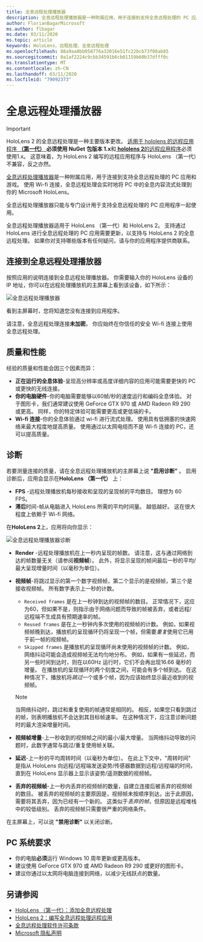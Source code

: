 ```yaml
---
title: 全息远程处理播放器
description: 全息远程处理播放器是一种附属应用，用于连接到支持全息远程处理的 PC 应用和游戏。 使用 Wi-fi 连接，全息远程处理会实时地将 PC 中的全息内容流式处理到你的 Microsoft HoloLens。
author: FlorianBagarMicrosoft
ms.author: flbagar
ms.date: 03/11/2020
ms.topic: article
keywords: HoloLens、远程处理、全息远程处理
ms.openlocfilehash: 88a9aa0bb058776a32016e51fc22bcb73f08ab85
ms.sourcegitcommit: 0a1af2224c9cbb34591b6cb01159b60b37dfff0c
ms.translationtype: MT
ms.contentlocale: zh-CN
ms.lasthandoff: 03/11/2020
ms.locfileid: "79092373"
---
```

# <a name="holographic-remoting-player"></a>全息远程处理播放器

>[!IMPORTANT]
>HoloLens 2 的全息远程处理是一种主要版本更改。 [适用于 hololens 的远程应用程序 **（第一代）** ](add-holographic-remoting.md) **必须使用 NuGet** **包版本 1.x**和[ **hololens 2**的远程应用程序](holographic-remoting-create-host.md)必须使用1.x。 这意味着，为 HoloLens 2 编写的远程应用程序与 HoloLens （第一代）不兼容，反之亦然。

[全息远程处理播放器](https://www.microsoft.com/p/holographic-remoting-player/9nblggh4sv40)是一种附属应用，用于连接到支持全息远程处理的 PC 应用和游戏。 使用 Wi-fi 连接，全息远程处理会实时地将 PC 中的全息内容流式处理到你的 Microsoft HoloLens。

全息远程处理播放器只能与专门设计用于支持全息远程处理的 PC 应用程序一起使用。

全息远程处理播放器适用于 HoloLens （第一代）和 HoloLens 2。  支持通过 HoloLens 进行全息远程处理的 PC 应用需要更新，以支持与 HoloLens 2 的全息远程处理。 如果你对支持哪些版本有任何疑问，请与你的应用程序提供商联系。

## <a name="connecting-to-the-holographic-remoting-player"></a>连接到全息远程处理播放器

按照应用的说明连接到全息远程处理播放器。 你需要输入你的 HoloLens 设备的 IP 地址，你可以在远程处理播放机的主屏幕上看到该设备，如下所示：

![全息远程处理播放器](images/holographicremotingplayer.png)

看到主屏幕时，您将知道您没有连接到应用程序。

请注意，全息远程处理连接**未加密**。 你应始终在你信任的安全 Wi-fi 连接上使用全息远程处理。

## <a name="quality-and-performance"></a>质量和性能

经验的质量和性能会因三个因素而异：
* **正在运行的全息体验**-呈现高分辨率或高度详细内容的应用可能需要更快的 PC 或更快的无线连接。
* **你的电脑硬件**-你的电脑需要能够以60帧/秒的速度运行和编码全息体验。 对于图形卡，我们通常建议使用 GeForce GTX 970 或 AMD Radeon R9 290 或更高。 同样，你的特定体验可能需要更高或更低端的卡。
* **Wi-fi 连接**-你的全息体验通过 wi-fi 进行流式处理。 使用具有低拥塞的快速网络来最大程度地提高质量。 使用通过以太网电缆而不是 Wi-fi 连接的 PC，还可以提高质量。

## <a name="diagnostics"></a>诊断

若要测量连接的质量，请在全息远程处理播放机的主屏幕上说 **"启用诊断"** 。 启用诊断后，应用会显示在**HoloLens （第一代）** 上：

* **FPS** -远程处理播放机每秒接收和呈现的呈现帧的平均数目。 理想为 60 FPS。
* **滞后**时间-帧从电脑进入 HoloLens 所需的平均时间量。 越低越好。 这在很大程度上依赖于 Wi-fi 网络。

在**HoloLens 2**上，应用将向你显示：

![全息远程处理播放器诊断](images/holographicremotingplayer-diag.png)

* **Render** -远程处理播放机在上一秒内呈现的帧数。 请注意，这与通过网络到达的帧数量无关（请参阅**视频帧**）。 此外，将显示呈现的帧间最后一秒的平均/最大呈现增量时间（以毫秒为单位）。

* **视频帧**-将跳过显示的第一个数字视频帧，第二个显示的是视频帧，第三个是接收视频帧。 所有数字表示上一秒的计数。
    * ```Received frames``` 是在上一秒钟到达的视频帧的数目。 正常情况下，这应为60，但如果不是，则指示由于网络问题而导致的帧被丢弃，或者远程/远程端不生成具有预期速率的帧。
    * ```Reused frames``` 是在上一秒钟内多次使用的视频帧的计数。 例如，如果视频帧晚到达，播放机的呈现循环仍将呈现一个帧，但需要*重复*使用它已用于前一帧的视频帧。
    * ```Skipped frames``` 是播放机的呈现循环尚未使用的视频帧的计数。 例如，网络抖动可能会造成视频帧无法均匀地分布。 例如，如果有一些延迟，而另一些时间到达时，则在以60Hz 运行时，它们不会再出现16.66 毫秒的增量。 在播放机的呈现循环的两个刻度之间，可能会有多个帧到达。 在这种情况下，播放机将*跳过*一个或多个帧，因为应该始终显示最近收到的视频帧。

    >[!NOTE]
    >当网络抖动时，跳过和重复使用的帧通常是相同的。 相反，如果您只看到跳过的帧，则表明播放机不会达到其目标帧速率。 在这种情况下，应注意诊断问题时的最大渲染增量时间。

* **视频帧增量**-上一秒收到的视频帧之间的最小/最大增量。 当网络抖动导致的问题时，此数字通常与跳过/重复使用帧关联。
* **延迟**-上一秒的平均周转时间（以毫秒为单位）。 在此上下文中，"周转时间" 是指从 HoloLens 向远程/远程端发送姿势/传感器数据到远程/远程端的时间，直到在 HoloLens 显示器上显示该姿势/遥测数据的视频帧。
* **丢弃的视频帧**-上一秒内丢弃的视频帧的数量，自建立连接后被丢弃的视频帧的数目。 被丢弃的视频帧的主要原因是，视频帧未按顺序到达，出于此原因，需要将其丢弃，因为已经有一个新的。 这类似于*丢弃的帧*，但原因是远程堆栈中的较低级别。 丢弃的视频帧只需要很严重的网络条件。



在主屏幕上，可以说 **"禁用诊断"** 以关闭诊断。

## <a name="pc-system-requirements"></a>PC 系统要求
* 你的电脑**必须**运行 Windows 10 周年更新或更高版本。
* 建议使用 GeForce GTX 970 或 AMD Radeon R9 290 或更好的图形卡。
* 建议你通过以太网将电脑连接到网络，以减少无线跃点的数量。

## <a name="see-also"></a>另请参阅
* [HoloLens （第一代）：添加全息远程处理](add-holographic-remoting.md)
* [HoloLens 2：编写全息远程处理远程应用](holographic-remoting-create-host.md)
* [全息远程处理软件许可条款](https://docs.microsoft.com//legal/mixed-reality/microsoft-holographic-remoting-software-license-terms)
* [Microsoft 隐私声明](https://go.microsoft.com/fwlink/?LinkId=521839)
